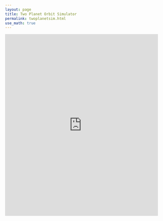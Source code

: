 ```yaml
---
layout: page
title: Two Planet Orbit Simulator
permalink: twoplanetsim.html 
use_math: true
---
```


<iframe src="https://trinket.io/embed/glowscript/1e949affe2" width="100%" height="600" frameborder="0" marginwidth="0" marginheight="0" allowfullscreen></iframe>
